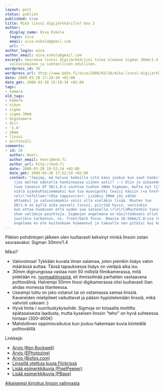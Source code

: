 ```yaml
---
layout: post
status: publish
published: true
title: Mikä linssi digijärkkärille? Osa 2
author:
  display_name: Oiva Eskola
  login: oiva
  email: oiva.eskola@gmail.com
  url: ''
author_login: oiva
author_email: oiva.eskola@gmail.com
excerpt: Seuraava linssi digijärkkäriini tulee olemaan Sigman 30mm/1.4. Linssi on
  valovoimainen ja suhteellisen edullinen.
wordpress_id: 36
wordpress_url: http://www.bobs.fi/oiva/2008/03/28/mika-linssi-digijarkkarille-osa-2/
date: 2008-03-28 17:18:34 +02:00
date_gmt: 2008-03-28 15:18:34 +02:00
tags:
- kamera
old_tags:
- kamera
- nikon
- sigma
- sigma 30mm
- digikamera
- dslr
- '1.4'
- 30mm
- linssi
- polttoväli
comments:
- id: 26
  author: Henri
  author_email: henri@mnd.fi
  author_url: http://mnd.fi
  date: 2008-03-28 19:52:24 +02:00
  date_gmt: 2008-03-28 17:52:24 +02:00
  content: "Jepjep, mä haluun kokeilla sitä kans joskus kun saat hankittua
    (jos maltan odotella hankinnassa siihen asti)! :-) Olin jo aikasemmin suunnitellut
    tuon Canonin EF 50/1.8:n vaihtoa tuohon 30mm Sigmaan, mutta nyt tilanne tuli
    vielä ajankohtaisemmaksi kun tuo muoviputki levisi käsiin (<a href=\"http://mnd.fi/?p=34\"
    rel=\"nofollow\">Eka tappio</a>). Lisäksi 50mm jäi vähän
    ahtaaksi ja valovoimaakin voisi olla vieläkin lisää. Muuten tuo
    50/1.8 on kyllä aika passeli linssi, piirtää hyvin, varsinkin
    kun ottaa huomioon että uuden saa satasella.\r\n\r\nMuutenkin tuossa oli
    ihan valideja pointteja. Sigmojen ongelmana on käsittääkseni ollut
    juurikin tarkennus, ns. front/back focus. Omassa 18-50mm/2.8:ssa tuota
    ongelmaa en ole kuitenkaan huomannut ja takuulla sen pitäisi kai korjaantua."
---
```

<p>Pitkien pohdintojen jälkeen olen luultavasti keksinyt minkä linssin ostan seuraavaksi: Sigman 30mm/1.4</p>
<p>Miksi?</p>
<ul>
<li>Valovoimaa! Tykkään kuvata ilman salamaa, joten pienikin lisäys valon määrässä auttaa. Tässä tapauksessa lisäys on vieläpä aika iso.</li>
<li>30mm digirungossa vastaa noin 50 millistä filmikamerassa, mitä pidetään ns. <a href="http://en.wikipedia.org/wiki/Normal_lens">normaalilinssinä</a>, eli ihmissilmää parhaiten vastaavana polttovälinä. Halvempi 50mm linssi digikamerassa olisi luultavasti liian ahdas monessa tilanteessa.</li>
<li>Useampi tuttu on joko ostanut tai on ostamassa samaa linssiä. Kavereiden mielipiteet vaikuttavat ja pääsin hypistelemään linssiä, mikä vahvisti uskoani :)</li>
<li>Hyvä hinta / <em>suorituskyky</em>suhde. Sigmoja on toisaalta moitittu epätasaisesta laadusta, mutta kyseisen linssin "teho" on hyvä suhteessa hintaan (300&ndash;400&euro;)</li>
<li>Mahdollinen oppimisvaikutus kun joutuu hakemaan kuvia kiinteällä polttovälillä</li>
</ul>
<p><a id="more"></a><a id="more-36"></a>Linkkejä:</p>
<ul>
<li><a href="http://www.kenrockwell.com/sigma/30mm-f14.htm">Arvio (Ken Rockwell)</a></li>
<li><a href="http://www.ephotozine.com/article/Sigma-30mm-f14-EX-DC">Arvio (EPhotozine)</a></li>
<li><a href="http://www.biofos.com/esystem/s_30tst.html">Arvio (Biofos.com)</a></li>
<li><a href="http://www.flickr.com/groups/sigma30mm/pool/">Linssillä otettuja kuvia Flickrissä</a></li>
<li><a href="http://www.pixel-peeper.com/lenses/?lens=278">Lisää esimerkkikuvia (PixelPeeper)</a></li>
<li><a href="http://www.pbase.com/cameras/sigma/30_14_ex_dc_hsm">Lisää esimerkkikuvia (PBase)</a></li>
</ul>
<p><a href="http://oivaeskola.fi/2007/12/10/mika-linssi-digijarkkarille-osa-1/">Aikaisempi kirjoitus linssin valinnasta</a></p>

